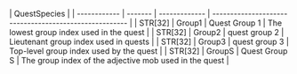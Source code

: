 | QuestSpecies |
| ------------ | ------- | ------------- | ------------------------------------------------------ |
| STR[32] | Group1        | Quest Group 1                                          | The lowest group index used in the quest |
| STR[32]      | Group2  | quest group 2 | Lieutenant group index used in quests                  |
| STR[32]      | Group3  | quest group 3 | Top-level group index used by the quest                |
| STR[32]      | GroupS  | Quest Group S | The group index of the adjective mob used in the quest |